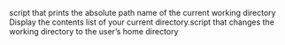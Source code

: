 script that prints the absolute path name of the current working directory
Display the contents list of your current directory.script that changes the working directory to the user’s home directory
